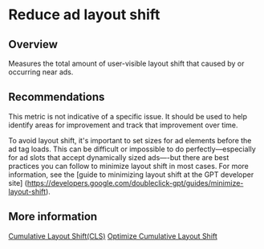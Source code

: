 # Reduce ad layout shift

## Overview

Measures the total amount of user-visible layout shift that caused by or
occurring near ads.


## Recommendations

This metric is not indicative of a specific issue. It should be used to help
identify areas for improvement and track that improvement over time.

To avoid layout shift, it's important to set sizes for ad elements before the
ad tag loads. This can be difficult or impossible to do perfectly—especially for
ad slots that accept dynamically sized ads—-but there are best practices you can
follow to minimize layout shift in most cases. For more information, see the
[guide to minimizing layout shift at the GPT developer site]
(https://developers.google.com/doubleclick-gpt/guides/minimize-layout-shift).

## More information

[Cumulative Layout Shift(CLS)](https://web.dev/cls/)
[Optimize Cumulative Layout Shift](https://web.dev/optimize-cls/)
